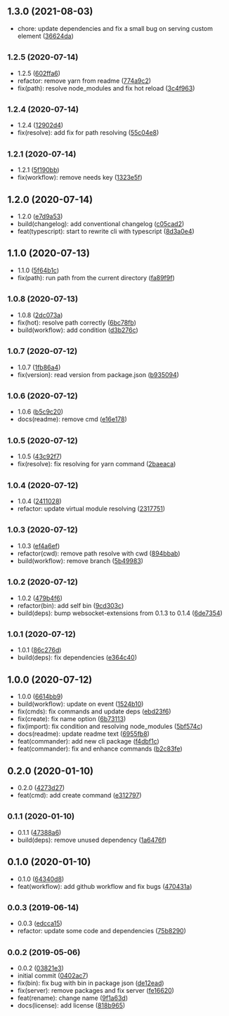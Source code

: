 ## 1.3.0 (2021-08-03)

* chore: update dependencies and fix a small bug on serving custom element ([36624da](https://github.com/ph1p/create-svelte-app/commit/36624da))



## <small>1.2.5 (2020-07-14)</small>

* 1.2.5 ([602ffa6](https://github.com/ph1p/create-svelte-app/commit/602ffa6))
* refactor: remove yarn from readme ([774a9c2](https://github.com/ph1p/create-svelte-app/commit/774a9c2))
* fix(path): resolve node_modules and fix hot reload ([3c4f963](https://github.com/ph1p/create-svelte-app/commit/3c4f963))



## <small>1.2.4 (2020-07-14)</small>

* 1.2.4 ([12902d4](https://github.com/ph1p/create-svelte-app/commit/12902d4))
* fix(resolve): add fix for path resolving ([55c04e8](https://github.com/ph1p/create-svelte-app/commit/55c04e8))



## <small>1.2.1 (2020-07-14)</small>

* 1.2.1 ([5f190bb](https://github.com/ph1p/create-svelte-app/commit/5f190bb))
* fix(workflow): remove needs key ([1323e5f](https://github.com/ph1p/create-svelte-app/commit/1323e5f))



## 1.2.0 (2020-07-14)

* 1.2.0 ([e7d9a53](https://github.com/ph1p/create-svelte-app/commit/e7d9a53))
* build(changelog): add conventional changelog ([c05cad2](https://github.com/ph1p/create-svelte-app/commit/c05cad2))
* feat(typescript): start to rewrite cli with typescript ([8d3a0e4](https://github.com/ph1p/create-svelte-app/commit/8d3a0e4))



## 1.1.0 (2020-07-13)

* 1.1.0 ([5f64b1c](https://github.com/ph1p/create-svelte-app/commit/5f64b1c))
* fix(path): run path from the current directory ([fa89f9f](https://github.com/ph1p/create-svelte-app/commit/fa89f9f))



## <small>1.0.8 (2020-07-13)</small>

* 1.0.8 ([2dc073a](https://github.com/ph1p/create-svelte-app/commit/2dc073a))
* fix(hot): resolve path correctly ([6bc78fb](https://github.com/ph1p/create-svelte-app/commit/6bc78fb))
* build(workflow): add condition ([d3b276c](https://github.com/ph1p/create-svelte-app/commit/d3b276c))



## <small>1.0.7 (2020-07-12)</small>

* 1.0.7 ([1fb86a4](https://github.com/ph1p/create-svelte-app/commit/1fb86a4))
* fix(version): read version from package.json ([b935094](https://github.com/ph1p/create-svelte-app/commit/b935094))



## <small>1.0.6 (2020-07-12)</small>

* 1.0.6 ([b5c9c20](https://github.com/ph1p/create-svelte-app/commit/b5c9c20))
* docs(readme): remove cmd ([e16e178](https://github.com/ph1p/create-svelte-app/commit/e16e178))



## <small>1.0.5 (2020-07-12)</small>

* 1.0.5 ([43c92f7](https://github.com/ph1p/create-svelte-app/commit/43c92f7))
* fix(resolve): fix resolving for yarn command ([2baeaca](https://github.com/ph1p/create-svelte-app/commit/2baeaca))



## <small>1.0.4 (2020-07-12)</small>

* 1.0.4 ([2411028](https://github.com/ph1p/create-svelte-app/commit/2411028))
* refactor: update virtual module resolving ([2317751](https://github.com/ph1p/create-svelte-app/commit/2317751))



## <small>1.0.3 (2020-07-12)</small>

* 1.0.3 ([ef4a6ef](https://github.com/ph1p/create-svelte-app/commit/ef4a6ef))
* refactor(cwd): remove path resolve with cwd ([894bbab](https://github.com/ph1p/create-svelte-app/commit/894bbab))
* build(workflow): remove branch ([5b49983](https://github.com/ph1p/create-svelte-app/commit/5b49983))



## <small>1.0.2 (2020-07-12)</small>

* 1.0.2 ([479b4f6](https://github.com/ph1p/create-svelte-app/commit/479b4f6))
* refactor(bin): add self bin ([9cd303c](https://github.com/ph1p/create-svelte-app/commit/9cd303c))
* build(deps): bump websocket-extensions from 0.1.3 to 0.1.4 ([6de7354](https://github.com/ph1p/create-svelte-app/commit/6de7354))



## <small>1.0.1 (2020-07-12)</small>

* 1.0.1 ([86c276d](https://github.com/ph1p/create-svelte-app/commit/86c276d))
* build(deps): fix dependencies ([e364c40](https://github.com/ph1p/create-svelte-app/commit/e364c40))



## 1.0.0 (2020-07-12)

* 1.0.0 ([6614bb9](https://github.com/ph1p/create-svelte-app/commit/6614bb9))
* build(workflow): update on event ([1524b10](https://github.com/ph1p/create-svelte-app/commit/1524b10))
* fix(cmds): fix commands and update deps ([ebd23f6](https://github.com/ph1p/create-svelte-app/commit/ebd23f6))
* fix(create): fix name option ([6b73113](https://github.com/ph1p/create-svelte-app/commit/6b73113))
* fix(import): fix condition and resolving node_modules ([5bf574c](https://github.com/ph1p/create-svelte-app/commit/5bf574c))
* docs(readme): update readme text ([6955fb8](https://github.com/ph1p/create-svelte-app/commit/6955fb8))
* feat(commander): add new cli package ([f4dbf1c](https://github.com/ph1p/create-svelte-app/commit/f4dbf1c))
* feat(commander): fix and enhance commands ([b2c83fe](https://github.com/ph1p/create-svelte-app/commit/b2c83fe))



## 0.2.0 (2020-01-10)

* 0.2.0 ([4273d27](https://github.com/ph1p/create-svelte-app/commit/4273d27))
* feat(cmd): add create command ([e312797](https://github.com/ph1p/create-svelte-app/commit/e312797))



## <small>0.1.1 (2020-01-10)</small>

* 0.1.1 ([47388a6](https://github.com/ph1p/create-svelte-app/commit/47388a6))
* build(deps): remove unused dependency ([1a6476f](https://github.com/ph1p/create-svelte-app/commit/1a6476f))



## 0.1.0 (2020-01-10)

* 0.1.0 ([64340d8](https://github.com/ph1p/create-svelte-app/commit/64340d8))
* feat(workflow): add github workflow and fix bugs ([470431a](https://github.com/ph1p/create-svelte-app/commit/470431a))



## <small>0.0.3 (2019-06-14)</small>

* 0.0.3 ([edcca15](https://github.com/ph1p/create-svelte-app/commit/edcca15))
* refactor: update some code and dependencies ([75b8290](https://github.com/ph1p/create-svelte-app/commit/75b8290))



## <small>0.0.2 (2019-05-06)</small>

* 0.0.2 ([03821e3](https://github.com/ph1p/create-svelte-app/commit/03821e3))
* initial commit ([0402ac7](https://github.com/ph1p/create-svelte-app/commit/0402ac7))
* fix(bin): fix bug with bin in package json ([de12ead](https://github.com/ph1p/create-svelte-app/commit/de12ead))
* fix(server): remove packages and fix server ([fe16620](https://github.com/ph1p/create-svelte-app/commit/fe16620))
* feat(rename): change name ([9f1a63d](https://github.com/ph1p/create-svelte-app/commit/9f1a63d))
* docs(license): add license ([818b965](https://github.com/ph1p/create-svelte-app/commit/818b965))



